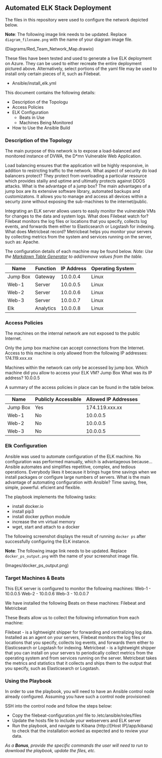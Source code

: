 ## Automated ELK Stack Deployment

The files in this repository were used to configure the network depicted below.

**Note**: The following image link needs to be updated. Replace `diagram_filename.png` with the name of your diagram image file.  

(Diagrams/Red_Team_Network_Map.drawio)

These files have been tested and used to generate a live ELK deployment on Azure. They can be used to either recreate the entire deployment pictured above. Alternatively, select portions of the yaml file may be used to install only certain pieces of it, such as Filebeat.

  - Ansible/install_elk.yml

This document contains the following details:
- Description of the Topologu
- Access Policies
- ELK Configuration
  - Beats in Use
  - Machines Being Monitored
- How to Use the Ansible Build


### Description of the Topology

The main purpose of this network is to expose a load-balanced and monitored instance of DVWA, the D*mn Vulnerable Web Application.

Load balancing ensures that the application will be highly responsive, in addition to restricting traffic to the network.
What aspect of security do load balancers protect? They protect from overloading a particular resource which provides stailiy and uptime and ultimatly protects against DDOS attacks. What is the advantage of a jump box? The main advantages of a jump box are its extensive software library, automated backups and customizatons. It allows you to manage and access all devices within a securty zone without exposing the sub-machines to the internet/public.

Integrating an ELK server allows users to easily monitor the vulnerable VMs for changes to the data and system logs.
What does Filebeat watch for? Filebeat monitors the log files or locations that you specify, collects log events, and forwards them either to Elasticsearch or Logstash for indexing.
What does Metricbeat record? Metricbeat helps you monitor your servers by collecting metrics from the system and services running on the server, such as: Apache.

The configuration details of each machine may be found below.
_Note: Use the [Markdown Table Generator](http://www.tablesgenerator.com/markdown_tables) to add/remove values from the table_.

| Name     | Function | IP Address | Operating System |
|----------|----------|------------|------------------|
| Jump Box | Gateway  | 10.0.0.4   | Linux            |
| Web-1    | Server   | 10.0.0.5   | Linux            |
| Web-2    | Server   | 10.0.0.6   | Linux            |
| Web-3    | Server   | 10.0.0.7   | Linux            |
| Elk      | Analytics| 10.0.0.8   | Linux            |

### Access Policies

The machines on the internal network are not exposed to the public Internet. 

Only the jump box machine can accept connections from the Internet. Access to this machine is only allowed from the following IP addresses:
174.119.xxx.xx

Machines within the network can only be accessed by jump box.
Which machine did you allow to access your ELK VM? Jump Box What was its IP address? 10.0.0.5

A summary of the access policies in place can be found in the table below.

| Name     | Publicly Accessible | Allowed IP Addresses |
|----------|---------------------|----------------------|
| Jump Box | Yes                 | 174.119.xxx.xx       |
| Web-1    | No                  | 10.0.0.5             |
| Web-2    | No                  | 10.0.0.5             |
| Web-3    | No                  | 10.0.0.5             |

### Elk Configuration

Ansible was used to automate configuration of the ELK machine. No configuration was performed manually, which is advantageous because... Ansible automates and simplifies repetitive, complex, and tedious operations. Everybody likes it because it brings huge time savings when we install packages or configure large numbers of servers.
What is the main advantage of automating configuration with Ansible? Time saving, free, simple, powerful. eficient and flexible. 

The playbook implements the following tasks:
- install docker.io
- install pip3
- install docker python module
- increase the vm virtual memory
- wget, start and attach to a docker

The following screenshot displays the result of running `docker ps` after successfully configuring the ELK instance.

**Note**: The following image link needs to be updated. Replace `docker_ps_output.png` with the name of your screenshot image file.  

(Images/docker_ps_output.png)

### Target Machines & Beats
This ELK server is configured to monitor the following machines:
Web-1 - 10.0.0.5
Web-2 - 10.0.0.6
Web-3 - 10.0.0.7

We have installed the following Beats on these machines:
Filebeat and Metricbeat

These Beats allow us to collect the following information from each machine:

Filebeat - is a lightweight shipper for forwarding and centralizing log data. Installed as an agent on your servers, Filebeat monitors the log files or locations that you specify, collects log events, and forwards them either to Elasticsearch or Logstash for indexing.
Metricbeat - is a lightweight shipper that you can install on your servers to periodically collect metrics from the operating system and from services running on the server. Metricbeat takes the metrics and statistics that it collects and ships them to the output that you specify, such as Elasticsearch or Logstash.

### Using the Playbook
In order to use the playbook, you will need to have an Ansible control node already configured. Assuming you have such a control node provisioned: 

SSH into the control node and follow the steps below:
- Copy the filebeat-configuration.yml file to /etc/ansible/roles/files
- Update the hosts file to include your webservers and ELK server
- Run the playbook, and navigate to Kibana (http://[Host IP]/app/kibana) to check that the installation worked as expected and to review your data.


_As a **Bonus**, provide the specific commands the user will need to run to download the playbook, update the files, etc._
